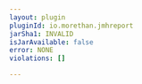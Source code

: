 ```yaml
---
layout: plugin
pluginId: io.morethan.jmhreport
jarSha1: INVALID
isJarAvailable: false
error: NONE
violations: []

---
```

